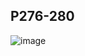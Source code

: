 ## P276-280
![image](https://user-images.githubusercontent.com/80054116/199534972-594921d4-f878-48c6-819c-58a872e6098c.png)

